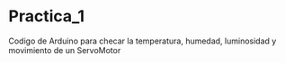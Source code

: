 # Practica_1
Codigo de Arduino para checar la temperatura, humedad, luminosidad y movimiento de un ServoMotor 
